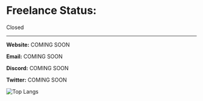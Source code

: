 <h1>Freelance Status:</h1> Closed

<hr>

<b>Website:</b> COMING SOON

<b>Email:</b> COMING SOON

<b>Discord:</b> COMING SOON

<b>Twitter:</b> COMING SOON

![Top Langs](https://github-readme-stats.vercel.app/api/top-langs/?username=anuraghazra&size_weight=0.5&count_weight=0.5)
